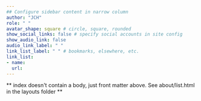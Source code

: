 ```yaml
---
## Configure sidebar content in narrow column
author: "JCH"
role: " "
avatar_shape: square # circle, square, rounded
show_social_links: false # specify social accounts in site config
show_audio_link: false
audio_link_label: " "
link_list_label: " " # bookmarks, elsewhere, etc.
link_list:
- name: 
  url: 
---
```


** index doesn't contain a body, just front matter above.
See about/list.html in the layouts folder **
